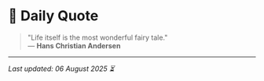 # 📜 Daily Quote

> "Life itself is the most wonderful fairy tale."  
> — **Hans Christian Andersen**

---

_Last updated: 06 August 2025 ⏳_
